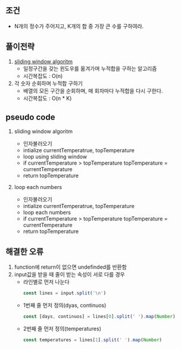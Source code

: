 ## 조건
- N개의 정수가 주어지고, K개의 합 중 가장 큰 수를 구하여라.

## 풀이전략
1. [sliding window algoritm](https://github.com/jamm0316/programers-codingtest/wiki/sliding-window-algoritm)
    - 일정구간을 갖는 윈도우를 옮겨가며 누적합을 구하는 알고리즘
    - 시간복잡도 : O(n)
2. 각 숫자 순회하며 누적합 구하기
    - 배열의 모든 구간을 순회하며, 매 회차마다 누적합을 다시 구한다.
    - 시간복잡도 : O(n * K)

## pseudo code
1. sliding window algoritm
    - 인자불러오기
    - intialize currentTemperatrue, topTemperature
    - loop using sliding window
    - if currentTemperature > topTemperature
      topTemperature = currentTemperature
    - return topTemperature

2. loop each numbers
    - 인자불러오기
    - intialize currentTemperatrue, topTemperature
    - loop each numbers
    - if currentTemperature > topTemperature
      topTemperature = currentTemperature
    - return topTemperature

## 해결한 오류
1. function에 return이 없으면 undefinded를 반환함
2. input값을 받을 때 줄이 받는 속성이 서로 다를 경우
    - 라인별로 먼저 나눈다
      ```javascript
      const lines = input.split('\n')
      ```
    - 1번째 줄 먼저 정의(dyas, continuos)
      ```javascript
      const [days, continuos] = lines[0].split(' ').map(Number)
      ``` 
    - 2번째 줄 먼저 정의(temperatures)
      ```javascript
      const temperatures = lines[1].split(' ').map(Number)
      ```
